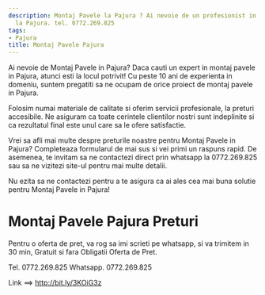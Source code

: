 ```yaml
---
description: Montaj Pavele la Pajura ? Ai nevoie de un profesionist in Montaj Pavele
  la Pajura. tel. 0772.269.825
tags:
- Pajura
title: Montaj Pavele Pajura
---
```



Ai nevoie de Montaj Pavele in Pajura? 
Daca cauti un expert in montaj pavele in Pajura, atunci esti la locul potrivit! Cu peste 10 ani de experienta in domeniu, suntem pregatiti sa ne ocupam de orice proiect de montaj pavele in Pajura. 

Folosim numai materiale de calitate si oferim servicii profesionale, la preturi accesibile. Ne asiguram ca toate cerintele clientilor nostri sunt indeplinite si ca rezultatul final este unul care sa le ofere satisfactie. 

Vrei sa afli mai multe despre preturile noastre pentru Montaj Pavele in Pajura? Completeaza formularul de mai sus si vei primi un raspuns rapid. De asemenea, te invitam sa ne contactezi direct prin whatsapp la 0772.269.825 sau sa ne vizitezi site-ul pentru mai multe detalii. 

Nu ezita sa ne contactezi pentru a te asigura ca ai ales cea mai buna solutie pentru Montaj Pavele in Pajura!

# Montaj Pavele Pajura Preturi
Pentru o oferta de pret, va rog sa imi scrieti pe whatsapp, si va trimitem in 30 min, Gratuit si fara Obligatii Oferta de Pret.

Tel. 0772.269.825
Whatsapp. 0772.269.825

Link ==> http://bit.ly/3KOiG3z